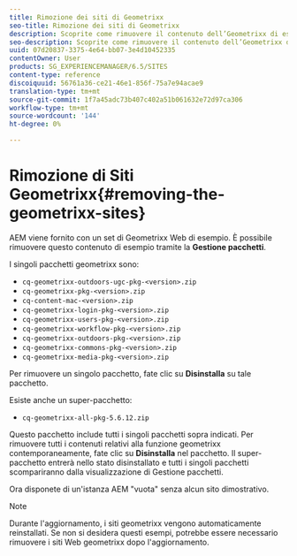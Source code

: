 ```yaml
---
title: Rimozione dei siti di Geometrixx
seo-title: Rimozione dei siti di Geometrixx
description: Scoprite come rimuovere il contenuto dell’Geometrixx di esempio.
seo-description: Scoprite come rimuovere il contenuto dell’Geometrixx di esempio.
uuid: 07d20837-3375-4e64-bb07-3e4d10452335
contentOwner: User
products: SG_EXPERIENCEMANAGER/6.5/SITES
content-type: reference
discoiquuid: 56761a36-ce21-46e1-856f-75a7e94acae9
translation-type: tm+mt
source-git-commit: 1f7a45adc73b407c402a51b061632e72d97ca306
workflow-type: tm+mt
source-wordcount: '144'
ht-degree: 0%

---
```



# Rimozione di Siti Geometrixx{#removing-the-geometrixx-sites}

AEM viene fornito con un set di Geometrixx Web di esempio. È possibile rimuovere questo contenuto di esempio tramite la **Gestione pacchetti**.

I singoli pacchetti geometrixx sono:

* `cq-geometrixx-outdoors-ugc-pkg-<version>.zip`
* `cq-geometrixx-pkg-<version>.zip`
* `cq-content-mac-<version>.zip`
* `cq-geometrixx-login-pkg-<version>.zip`
* `cq-geometrixx-users-pkg-<version>.zip`
* `cq-geometrixx-workflow-pkg-<version>.zip`
* `cq-geometrixx-outdoors-pkg-<version>.zip`
* `cq-geometrixx-commons-pkg-<version>.zip`
* `cq-geometrixx-media-pkg-<version>.zip`

Per rimuovere un singolo pacchetto, fate clic su **Disinstalla** su tale pacchetto.

Esiste anche un super-pacchetto:

* `cq-geometrixx-all-pkg-5.6.12.zip`

Questo pacchetto include tutti i singoli pacchetti sopra indicati. Per rimuovere tutti i contenuti relativi alla funzione geometrixx contemporaneamente, fate clic su **Disinstalla** nel pacchetto. Il super-pacchetto entrerà nello stato disinstallato e tutti i singoli pacchetti scompariranno dalla visualizzazione di Gestione pacchetti.

Ora disponete di un&#39;istanza AEM &quot;vuota&quot; senza alcun sito dimostrativo.

>[!NOTE]
>
>Durante l&#39;aggiornamento, i siti geometrixx vengono automaticamente reinstallati. Se non si desidera questi esempi, potrebbe essere necessario rimuovere i siti Web geometrixx dopo l&#39;aggiornamento.


